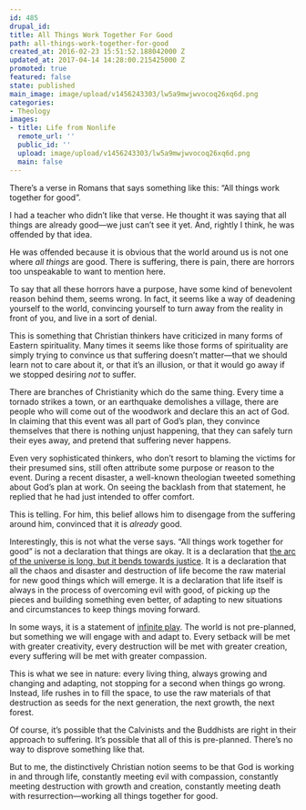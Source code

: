 ```yaml
---
id: 485
drupal_id: 
title: All Things Work Together For Good
path: all-things-work-together-for-good
created_at: 2016-02-23 15:51:52.188042000 Z
updated_at: 2017-04-14 14:28:00.215425000 Z
promoted: true
featured: false
state: published
main_image: image/upload/v1456243303/lw5a9mwjwvocoq26xq6d.png
categories:
- Theology
images:
- title: Life from Nonlife
  remote_url: ''
  public_id: ''
  upload: image/upload/v1456243303/lw5a9mwjwvocoq26xq6d.png
  main: false
---
```

There’s a verse in Romans that says something like this: “All things work together for good”.

I had a teacher who didn’t like that verse. He thought it was saying that all things are already good—we just can’t see it yet. And, rightly I think, he was offended by that idea.

He was offended because it is obvious that the world around us is not one where *all things* are good. There is suffering, there is pain, there are horrors too unspeakable to want to mention here.

To say that all these horrors have a purpose, have some kind of benevolent reason behind them, seems wrong. In fact, it seems like a way of deadening yourself to the world, convincing yourself to turn away from the reality in front of you, and live in a sort of denial.

This is something that Christian thinkers have criticized in many forms of Eastern spirituality. Many times it seems like those forms of spirituality are simply trying to convince us that suffering doesn’t matter—that we should learn not to care about it, or that it’s an illusion, or that it would go away if we stopped desiring *not* to suffer.

There are branches of Christianity which do the same thing. Every time a tornado strikes a town, or an earthquake demolishes a village, there are people who will come out of the woodwork and declare this an act of God. In claiming that this event was all part of God’s plan, they convince themselves that there is nothing unjust happening, that they can safely turn their eyes away, and pretend that  suffering never happens.

Even very sophisticated thinkers, who don’t resort to blaming the victims for their presumed sins, still often attribute some purpose or reason to the event. During a recent disaster, a well-known theologian tweeted something about God’s plan at work. On seeing the backlash from that statement, he replied that he had just intended to offer comfort.

This is telling. For him, this belief allows him to disengage from the suffering around him, convinced that it is *already* good.

Interestingly, this is not what the verse says. “All things work together for good” is not a declaration that things are okay. It is a declaration that [the arc of the universe is long, but it bends towards justice](http://micahredding.com/blog/2013/04/21/better-apocalypse). It is a declaration that all the chaos and disaster and destruction of life become the raw material for new good things which will emerge. It is a declaration that life itself is always in the process of overcoming evil with good, of picking up the pieces and building something even better, of adapting to new situations and circumstances to keep things moving forward.

In some ways, it is a statement of [infinite play](http://micahredding.com/blog/2015/12/31/what-i-would-write). The world is not pre-planned, but something we will engage with and adapt to. Every setback will be met with greater creativity, every destruction will be met with greater creation, every suffering will be met with greater compassion.

This is what we see in nature: every living thing, always growing and changing and adapting, not stopping for a second when things go wrong. Instead, life rushes in to fill the space, to use the raw materials of that destruction as seeds for the next generation, the next growth, the next forest.

Of course, it’s possible that the Calvinists and the Buddhists are right in their approach to suffering. It’s possible that all of this is pre-planned. There’s no way to disprove something like that.

But to me, the distinctively Christian notion seems to be that God is working in and through life, constantly meeting evil with compassion, constantly meeting destruction with growth and creation, constantly meeting death with resurrection—working all things together for good.
